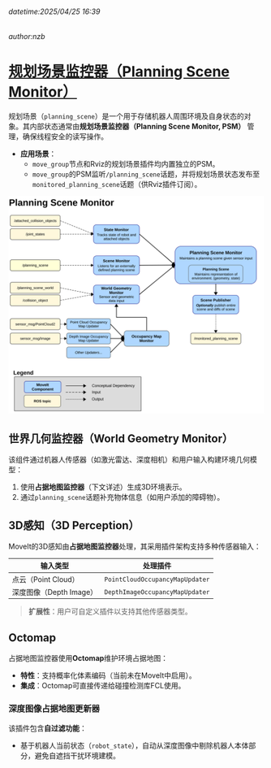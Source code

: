 ###### datetime:2025/04/25 16:39

###### author:nzb

# [**规划场景监控器（Planning Scene Monitor）**](https://moveit.picknik.ai/main/doc/concepts/planning_scene_monitor.html)

规划场景（`planning_scene`）是一个用于存储机器人周围环境及自身状态的对象。其内部状态通常由**规划场景监控器（Planning Scene Monitor, PSM）** 管理，确保线程安全的读写操作。  

- **应用场景**：  
  - `move_group`节点和Rviz的规划场景插件均内置独立的PSM。  
  - `move_group`的PSM监听`/planning_scene`话题，并将规划场景状态发布至`monitored_planning_scene`话题（供Rviz插件订阅）。  

![](../imgs/planning_scene_monitor.svg)

## **世界几何监控器（World Geometry Monitor）**  
该组件通过机器人传感器（如激光雷达、深度相机）和用户输入构建环境几何模型：  
1. 使用**占据地图监控器**（下文详述）生成3D环境表示。  
2. 通过`planning_scene`话题补充物体信息（如用户添加的障碍物）。  


## **3D感知（3D Perception）**  
MoveIt的3D感知由**占据地图监控器**处理，其采用插件架构支持多种传感器输入：
  
| 输入类型       | 处理插件                          |  
|----------------|----------------------------------|  
| 点云（Point Cloud） | `PointCloudOccupancyMapUpdater` |  
| 深度图像（Depth Image） | `DepthImageOccupancyMapUpdater` |  

> **扩展性**：用户可自定义插件以支持其他传感器类型。  


## **Octomap**  
占据地图监控器使用**Octomap**维护环境占据地图：  
- **特性**：支持概率化体素编码（当前未在MoveIt中启用）。  
- **集成**：Octomap可直接传递给碰撞检测库FCL使用。  


### **深度图像占据地图更新器** 
 
该插件包含**自过滤功能**：  
- 基于机器人当前状态（`robot_state`），自动从深度图像中剔除机器人本体部分，避免自遮挡干扰环境建模。  
